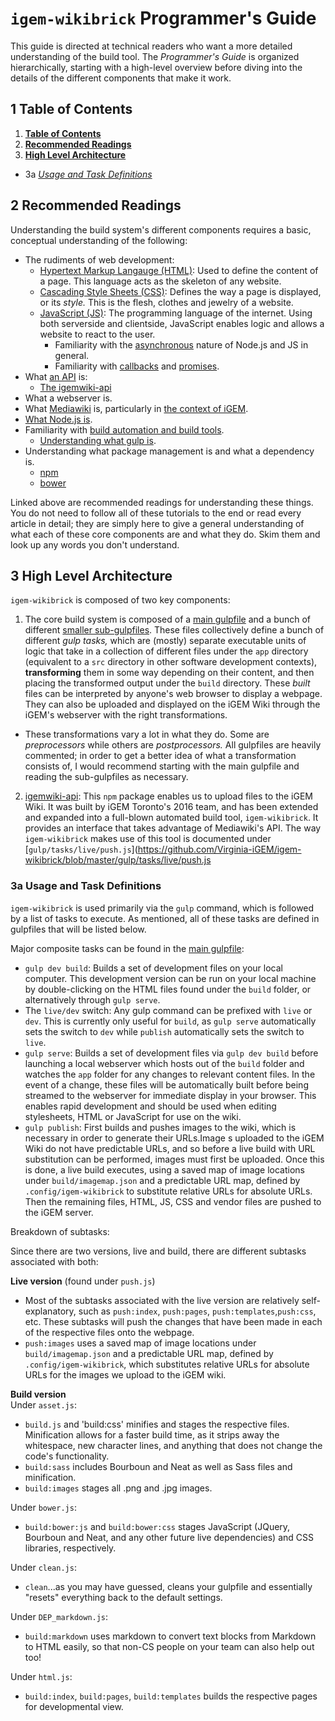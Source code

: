 # `igem-wikibrick` Programmer's Guide

This guide is directed at technical readers who want a more detailed understanding of the build tool. The _Programmer's Guide_ is organized hierarchically, starting with a high-level overview before diving into the details of the different components that make it work.

## 1 Table of Contents
1. [**Table of Contents**](#1-table-of-contents)
2. [**Recommended Readings**](#2-recommended-readings)
3. [**High Level Architecture**](#3-high-level-architecture)
  - 3a [_Usage and Task Definitions_](#3a-usage-and-task-definitions)

## 2 Recommended Readings

Understanding the build system's different components requires a basic, conceptual understanding of the following:

- The rudiments of web development:
  - [Hypertext Markup Langauge (HTML)](https://www.w3schools.com/Html/): Used to define the content of a page. This language acts as the skeleton of any website.
  - [Cascading Style Sheets (CSS)](https://www.w3schools.com/Css/): Defines the way a page is displayed, or its _style._ This is the flesh, clothes and jewelry of a website.
  - [JavaScript (JS)](https://www.w3schools.com/Js/): The programming language of the internet. Using both serverside and clientside, JavaScript enables logic and allows a website to react to the user.
    - Familiarity with the [asynchronous](https://www.pluralsight.com/guides/introduction-to-asynchronous-javascript) nature of Node.js and JS in general.
    - Familiarity with [callbacks](http://recurial.com/programming/understanding-callback-functions-in-javascript/) and [promises](https://developer.mozilla.org/en-US/docs/Web/JavaScript/Guide/Using_promises).
- What [an API](https://en.wikipedia.org/wiki/Application_programming_interface) is:
  - [The igemwiki-api](https://github.com/igemuoftATG/igemwiki-api)
- What a webserver is.
- What [Mediawiki](https://en.wikipedia.org/wiki/MediaWiki) is, particularly in [the context of iGEM](https://github.com/igemuoftATG/igemwiki-api/tree/master/recipes).
- [What Node.js is](https://nodejs.org/en/).
- Familiarity with [build automation and build tools](https://en.wikipedia.org/wiki/Build_automation).
  - [Understanding what gulp is](https://gulpjs.com/).
- Understanding what package management is and what a dependency is.
  - [npm](https://www.npmjs.com/)
  - [bower](https://bower.io/)

Linked above are recommended readings for understanding these things. You do not need to follow all of these tutorials to the end or read every article in detail; they are simply here to give a general understanding of what each of these core components are and what they do. Skim them and look up any words you don't understand.

## 3 High Level Architecture

`igem-wikibrick` is composed of two key components:

1. The core build system is composed of a [main gulpfile](https://github.com/Mantissa-23/VGEM-2018/blob/igemwiki-api/wiki/gulpfile.js) and a bunch of different [smaller sub-gulpfiles](https://github.com/Virginia-iGEM/igem-wikibrick/tree/master/gulp/tasks). These files collectively define a bunch of different _gulp tasks,_ which are (mostly) separate executable units of logic that take in a collection of different files under the `app` directory (equivalent to a `src` directory in other software development contexts), **transforming** them in some way depending on their content, and then placing the transformed output under the `build` directory. These _built_ files can be interpreted by anyone's web browser to display a webpage. They can also be uploaded and displayed on the iGEM Wiki through the iGEM's webserver with the right transformations.
  - These transformations vary a lot in what they do. Some are _preprocessors_ while others are _postprocessors._ All gulpfiles are heavily commented; in order to get a better idea of what a transformation consists of, I would recommend starting with the main gulpfile and reading the sub-gulpfiles as necessary.
2. [igemwiki-api](https://github.com/igemuoftATG/igemwiki-api/tree/master/recipes): This `npm` package enables us to upload files to the iGEM Wiki. It was built by iGEM Toronto's 2016 team, and has been extended and expanded into a full-blown automated build tool, `igem-wikibrick`. It provides an interface that takes advantage of Mediawiki's API. The way `igem-wikibrick` makes use of this tool is documented under [`gulp/tasks/live/push.js`](https://github.com/Virginia-iGEM/igem-wikibrick/blob/master/gulp/tasks/live/push.js

### 3a Usage and Task Definitions

`igem-wikibrick` is used primarily via the `gulp` command, which is followed by a list of tasks to execute. As mentioned, all of these tasks are defined in gulpfiles that will be listed below.

Major composite tasks can be found in the [main gulpfile](https://github.com/Mantissa-23/VGEM-2018/blob/igemwiki-api/wiki/gulpfile.js):

- `gulp dev build`: Builds a set of development files on your local computer. This development version can be run on your local machine by double-clicking on the HTML files found under the `build` folder, or alternatively through `gulp serve`.
- The `live/dev` switch: Any gulp command can be prefixed with `live` or `dev`. This is currently only useful for `build`, as `gulp serve` automatically sets the switch to `dev` while `publish` automatically sets the switch to `live`.
- `gulp serve`: Builds a set of development files via `gulp dev build` before launching a local webserver which hosts out of the `build` folder and watches the `app` folder for any changes to relevant content files. In the event of a change, these files will be automatically built before being streamed to the webserver for immediate display in your browser. This enables rapid development and should be used when editing stylesheets, HTML or JavaScript for use on the wiki.
- `gulp publish`: First builds and pushes images to the wiki, which is necessary in order to generate their URLs.Image s uploaded to the iGEM Wiki do not have predictable URLs, and so before a live build with URL substitution can be performed, images must first be uploaded. Once this is done, a live build executes, using a saved map of image locations under `build/imagemap.json` and a predictable URL map, defined by `.config/igem-wikibrick` to substitute relative URLs for absolute URLs. Then the remaining files, HTML, JS, CSS and vendor files are pushed to the iGEM server.

Breakdown of subtasks:

Since there are two versions, live and build, there are different subtasks associated with both: 

**Live version** (found under `push.js`)  
- Most of the subtasks associated with the live version are relatively self-explanatory, such as `push:index`, `push:pages`, `push:templates`,`push:css`, etc. These subtasks will push the changes that have been made in each of the respective files onto the webpage. 
- `push:images` uses a saved map of image locations under `build/imagemap.json` and a predictable URL map, defined by `.config/igem-wikibrick`, which substitutes relative URLs for absolute URLs for the images we upload to the iGEM wiki.

**Build version**  
Under `asset.js`:  
- `build.js` and 'build:css' minifies and stages the respective files. Minification allows for a faster build time, as it strips away the whitespace, new character lines, and anything that does not change the code's functionality.
- `build:sass` includes Bourboun and Neat as well as Sass files and minification.
- `build:images` stages all .png and .jpg images.  

Under `bower.js`:  
- `build:bower:js` and `build:bower:css` stages JavaScript (JQuery, Bourboun and Neat, and any other future live dependencies) and CSS libraries, respectively.  

Under `clean.js`:  
- `clean`...as you may have guessed, cleans your gulpfile and essentially "resets" everything back to the default settings. 

Under `DEP_markdown.js`:  
- `build:markdown` uses markdown to convert text blocks from Markdown to HTML easily, so that non-CS people on your team can also help out too! 

Under `html.js`:  
- `build:index`, `build:pages`, `build:templates` builds the respective pages for developmental view. 









